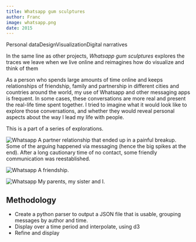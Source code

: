 ```yaml
---
title: Whatsapp gum sculptures
author: Franc
image: whatsapp.png
date: 2015
---
```


<span class='project-tag'>Personal data</span><span class='project-tag'>Design</span><span class='project-tag'>Visualization</span><span class='project-tag'>Digital narratives</span>

In the same line as other projects, _Whatsapp gum sculptures_ explores the traces we leave when we live online and reimagines how do visualize and think of them

As a person who spends large amounts of time online and keeps relationships of friendship, family and partnership in different cities and countries around the world, my use of Whatsapp and other messaging apps is frequent. In some cases, these conversations are more real and present the real-life time spent together. I tried to imagine what it would look like to explore those conversations, and whether they would reveal personal aspects about the way I lead my life with people.

This is a part of a series of explorations.

![Whatsapp](assets/content/projects/whatsapp01.png)
A partner relationship that ended up in a painful breakup. Some of the arguing happened via messaging (hence the big spikes at the end). After a long cautionary time of no contact, some friendly communication was reestablished.

![Whatsapp](assets/content/projects/whatsapp02.png)
A friendship.

![Whatsapp](assets/content/projects/whatsapp03.png)
My parents, my sister and I.

## Methodology

* Create a python parser to output a JSON file that is usable, grouping messages by author and time.
* Display over a time period and interpolate, using d3
* Refine and display

